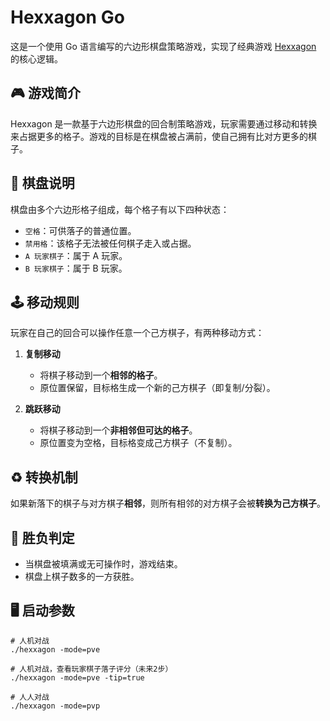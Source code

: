 # Hexxagon Go

这是一个使用 Go 语言编写的六边形棋盘策略游戏，实现了经典游戏 [Hexxagon](https://hexxagon.com/) 的核心逻辑。

## 🎮 游戏简介

Hexxagon 是一款基于六边形棋盘的回合制策略游戏，玩家需要通过移动和转换来占据更多的格子。游戏的目标是在棋盘被占满前，使自己拥有比对方更多的棋子。

## 🧩 棋盘说明

棋盘由多个六边形格子组成，每个格子有以下四种状态：

- `空格`：可供落子的普通位置。
- `禁用格`：该格子无法被任何棋子走入或占据。
- `A 玩家棋子`：属于 A 玩家。
- `B 玩家棋子`：属于 B 玩家。

## 🕹️ 移动规则

玩家在自己的回合可以操作任意一个己方棋子，有两种移动方式：

1. **复制移动**  
   - 将棋子移动到一个**相邻的格子**。
   - 原位置保留，目标格生成一个新的己方棋子（即复制/分裂）。
   
2. **跳跃移动**  
   - 将棋子移动到一个**非相邻但可达的格子**。
   - 原位置变为空格，目标格变成己方棋子（不复制）。

## ♻️ 转换机制

如果新落下的棋子与对方棋子**相邻**，则所有相邻的对方棋子会被**转换为己方棋子**。

## 🏁 胜负判定

- 当棋盘被填满或无可操作时，游戏结束。
- 棋盘上棋子数多的一方获胜。

## 🖥️ 启动参数
```
# 人机对战
./hexxagon -mode=pve

# 人机对战，查看玩家棋子落子评分（未来2步）
./hexxagon -mode=pve -tip=true

# 人人对战
./hexxagon -mode=pvp
```